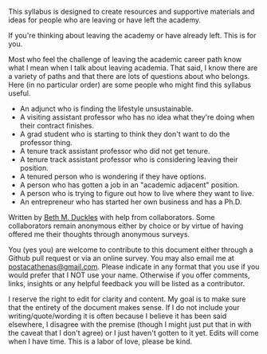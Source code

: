 This syllabus is designed to create resources and supportive materials and ideas for people who are leaving or have left the academy. 

If you're thinking about leaving the academy or have already left. This is for you. 

Most who feel the challenge of leaving the academic career path know what I mean when I talk about leaving academia. That said, I know there are a variety of paths and that there are lots of questions about who belongs. Here (in no particular order) are some people who might find this syllabus useful. 
* An adjunct who is finding the lifestyle unsustainable.
* A visiting assistant professor who has no idea what they're doing when their contract finishes. 
* A grad student who is starting to think they don't want to do the professor thing. 
* A tenure track assistant professor who did not get tenure. 
* A tenure track assistant professor who is considering leaving  their position.
* A tenured person who is wondering if they have options. 
* A person who has gotten a job in an "academic adjacent" position. 
* A person who is trying to figure out how to live where they want to live. 
* An entrepreneur who has started her own business and has a Ph.D. 

Written by [Beth M. Duckles](https://github.com/bduckles) with help from collaborators. Some collaborators remain anonymous either by choice or by virtue of having offered me their thoughts through anonymous surveys. 

You (yes you) are welcome to contribute to this document either through a Github pull request or via an online survey. You may also email me at postacathenas@gmail.com. Please indicate in any format that you use if you would prefer that I NOT use your name. Otherwise if you offer comments, links, insights or any helpful feedback you will be listed as a contributor. 

I reserve the right to edit for clarity and content. My goal is to make sure that the entirety of the document makes sense. If I do not include your writing/quote/wording it is often because I believe it has been said elsewhere, I disagree with the premise (though I might just put that in with the caveat that I don't agree) or I just haven't gotten to it yet. Edits will come when I have time. This is a labor of love, please be kind.  